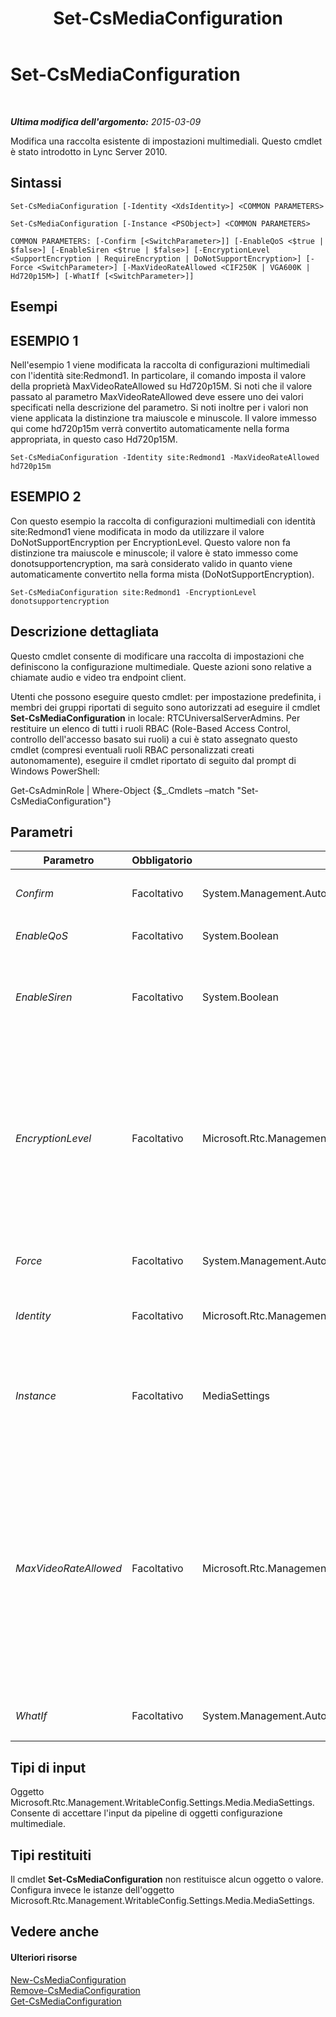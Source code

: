 ﻿---
title: Set-CsMediaConfiguration
TOCTitle: Set-CsMediaConfiguration
ms:assetid: 768bc273-5253-4569-895d-5b1127386b92
ms:mtpsurl: https://technet.microsoft.com/it-it/library/Gg398580(v=OCS.15)
ms:contentKeyID: 49301012
ms.date: 08/24/2015
mtps_version: v=OCS.15
ms.translationtype: HT
---

# Set-CsMediaConfiguration

 

_**Ultima modifica dell'argomento:** 2015-03-09_

Modifica una raccolta esistente di impostazioni multimediali. Questo cmdlet è stato introdotto in Lync Server 2010.

## Sintassi

    Set-CsMediaConfiguration [-Identity <XdsIdentity>] <COMMON PARAMETERS>

    Set-CsMediaConfiguration [-Instance <PSObject>] <COMMON PARAMETERS>

    COMMON PARAMETERS: [-Confirm [<SwitchParameter>]] [-EnableQoS <$true | $false>] [-EnableSiren <$true | $false>] [-EncryptionLevel <SupportEncryption | RequireEncryption | DoNotSupportEncryption>] [-Force <SwitchParameter>] [-MaxVideoRateAllowed <CIF250K | VGA600K | Hd720p15M>] [-WhatIf [<SwitchParameter>]]

## Esempi

## ESEMPIO 1

Nell'esempio 1 viene modificata la raccolta di configurazioni multimediali con l'identità site:Redmond1. In particolare, il comando imposta il valore della proprietà MaxVideoRateAllowed su Hd720p15M. Si noti che il valore passato al parametro MaxVideoRateAllowed deve essere uno dei valori specificati nella descrizione del parametro. Si noti inoltre per i valori non viene applicata la distinzione tra maiuscole e minuscole. Il valore immesso qui come hd720p15m verrà convertito automaticamente nella forma appropriata, in questo caso Hd720p15M.

    Set-CsMediaConfiguration -Identity site:Redmond1 -MaxVideoRateAllowed hd720p15m

## ESEMPIO 2

Con questo esempio la raccolta di configurazioni multimediali con identità site:Redmond1 viene modificata in modo da utilizzare il valore DoNotSupportEncryption per EncryptionLevel. Questo valore non fa distinzione tra maiuscole e minuscole; il valore è stato immesso come donotsupportencryption, ma sarà considerato valido in quanto viene automaticamente convertito nella forma mista (DoNotSupportEncryption).

    Set-CsMediaConfiguration site:Redmond1 -EncryptionLevel donotsupportencryption

## Descrizione dettagliata

Questo cmdlet consente di modificare una raccolta di impostazioni che definiscono la configurazione multimediale. Queste azioni sono relative a chiamate audio e video tra endpoint client.

Utenti che possono eseguire questo cmdlet: per impostazione predefinita, i membri dei gruppi riportati di seguito sono autorizzati ad eseguire il cmdlet **Set-CsMediaConfiguration** in locale: RTCUniversalServerAdmins. Per restituire un elenco di tutti i ruoli RBAC (Role-Based Access Control, controllo dell'accesso basato sui ruoli) a cui è stato assegnato questo cmdlet (compresi eventuali ruoli RBAC personalizzati creati autonomamente), eseguire il cmdlet riportato di seguito dal prompt di Windows PowerShell:

Get-CsAdminRole | Where-Object {$\_.Cmdlets –match "Set-CsMediaConfiguration"}

## Parametri


<table>
<colgroup>
<col style="width: 25%" />
<col style="width: 25%" />
<col style="width: 25%" />
<col style="width: 25%" />
</colgroup>
<thead>
<tr class="header">
<th>Parametro</th>
<th>Obbligatorio</th>
<th>Tipo</th>
<th>Descrizione</th>
</tr>
</thead>
<tbody>
<tr class="odd">
<td><p><em>Confirm</em></p></td>
<td><p>Facoltativo</p></td>
<td><p>System.Management.Automation.SwitchParameter</p></td>
<td><p>Viene visualizzata una richiesta di conferma prima di eseguire il comando.</p></td>
</tr>
<tr class="even">
<td><p><em>EnableQoS</em></p></td>
<td><p>Facoltativo</p></td>
<td><p>System.Boolean</p></td>
<td><p>QoS consente di monitorare la qualità dei segnali vocali in una rete.</p></td>
</tr>
<tr class="odd">
<td><p><em>EnableSiren</em></p></td>
<td><p>Facoltativo</p></td>
<td><p>System.Boolean</p></td>
<td><p>Per impostazione predefinita, il Mediation Server non effettua la negoziazione di Siren come possibile codec per le chiamate tra se stesso e altri client Lync. Se questa impostazione è True, Siren verrà incluso come possibile codec per l'utilizzo tra il Mediation Server e altri client Lync.</p></td>
</tr>
<tr class="even">
<td><p><em>EncryptionLevel</em></p></td>
<td><p>Facoltativo</p></td>
<td><p>Microsoft.Rtc.Management.WritableConfig.Settings.Media.EncryptionLevel</p></td>
<td><p>Livello di crittografia tra i dispositivi per comunicazioni unificate.</p>
<p>Valori validi:</p>
<p>SupportEncryption: viene utilizzato Secure Real-Time Transport Protocol (SRTP) se è possibile effettuare la negoziazione.</p>
<p>RequireEncryption: SRTP deve essere negoziato.</p>
<p>DoNotSupportEncryption: SRTP non deve essere utilizzato.</p>
<p>Per questo valore non viene fatta distinzione tra maiuscole e minuscole. Per informazioni dettagliate, vedere gli esempi in questo argomento.</p>
<p>Valore predefinito: RequireEncryption</p></td>
</tr>
<tr class="odd">
<td><p><em>Force</em></p></td>
<td><p>Facoltativo</p></td>
<td><p>System.Management.Automation.SwitchParameter</p></td>
<td><p>Elimina qualsiasi richiesta di conferma che, in caso contrario, sarebbe visualizzata prima di effettuare le modifiche.</p></td>
</tr>
<tr class="even">
<td><p><em>Identity</em></p></td>
<td><p>Facoltativo</p></td>
<td><p>Microsoft.Rtc.Management.Xds.XdsIdentity</p></td>
<td><p>L'identificatore univoco delle impostazioni di configurazione multimediali che si desidera modificare. Questo identificatore specifica l'ambito a cui viene applicata la configurazione (globale, sito o servizio).</p></td>
</tr>
<tr class="odd">
<td><p><em>Instance</em></p></td>
<td><p>Facoltativo</p></td>
<td><p>MediaSettings</p></td>
<td><p>Un'istanza dell'oggetto Microsoft.Rtc.Management.WritableConfig.Settings.Media.MediaSettings. Per recuperare questo oggetto è possibile chiamare il cmdlet <strong>Get-CsMediaConfiguration</strong> con un'identità specifica. È quindi possibile assegnare nuovi valori alle proprietà dell'oggetto e poi salvare le modifiche passando l'oggetto al cmdlet <strong>Set-CsMediaConfiguration</strong>.</p></td>
</tr>
<tr class="even">
<td><p><em>MaxVideoRateAllowed</em></p></td>
<td><p>Facoltativo</p></td>
<td><p>Microsoft.Rtc.Management.WritableConfig.Settings.Media.MaxVideoRateAllowed</p></td>
<td><p>La velocità massima di trasferimento dei segnali video agli endpoint client.</p>
<p>Valori validi: Hd720p15M, VGA600K, CIF250K</p>
<p>Hd720p15M - Alta definizione, con risoluzione 1280 x 720 e proporzioni 16:9.</p>
<p>VGA600K - VGA, con risoluzione 640 x 480, 25 fps e proporzioni 4:3.</p>
<p>CIF250K - Formato video CIF (Common Intermediate Format), 15 fps con risoluzione 352 x 288.</p>
<p>Questi valori non fanno distinzione tra maiuscole e minuscole e vengono convertiti nel formato maiuscolo/minuscolo corretto in fase di creazione della configurazione. Per informazioni dettagliate, vedere gli esempi in questo argomento.</p>
<p>Valore predefinito: VGA600K</p></td>
</tr>
<tr class="odd">
<td><p><em>WhatIf</em></p></td>
<td><p>Facoltativo</p></td>
<td><p>System.Management.Automation.SwitchParameter</p></td>
<td><p>Descrive ciò che accadrebbe se si eseguisse il comando senza eseguirlo realmente.</p></td>
</tr>
</tbody>
</table>


## Tipi di input

Oggetto Microsoft.Rtc.Management.WritableConfig.Settings.Media.MediaSettings. Consente di accettare l'input da pipeline di oggetti configurazione multimediale.

## Tipi restituiti

Il cmdlet **Set-CsMediaConfiguration** non restituisce alcun oggetto o valore. Configura invece le istanze dell'oggetto Microsoft.Rtc.Management.WritableConfig.Settings.Media.MediaSettings.

## Vedere anche

#### Ulteriori risorse

[New-CsMediaConfiguration](new-csmediaconfiguration.md)  
[Remove-CsMediaConfiguration](remove-csmediaconfiguration.md)  
[Get-CsMediaConfiguration](get-csmediaconfiguration.md)

